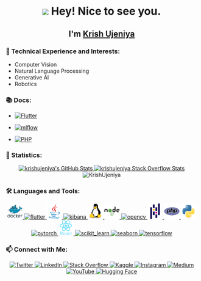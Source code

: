 

<h1 align="center"><img src="https://emojis.slackmojis.com/emojis/images/1531849430/4246/blob-sunglasses.gif?1531849430" width="30"/> Hey! Nice to see you.</h1>
 <h2 align="center">
        I'm 
        <a href="https://bit.ly/KrishUjeniya" >
          Krish Ujeniya
  </a>
   
   </h2>
<h3 align="left">🚀 Technical Experience and Interests:</h3>

- Computer Vision
- Natural Language Processing
- Generative AI
- Robotics

<h3 align="left">📚 Docs:</h3>

- [![Flutter](https://img.shields.io/badge/Flutter-02569B?style=for-the-badge&logo=flutter&logoColor=white)](https://github.com/krishujeniya/krishujeniya/blob/main/Docs/FlutterLinuxSetup.md)

- [![mlflow](https://img.shields.io/badge/MLOPS-%23d9ead3.svg?style=for-the-badge&logo=numpy&logoColor=blue)](https://github.com/krishujeniya/krishujeniya/blob/main/Docs/SetupMLOps.md)

- [![PHP](https://img.shields.io/badge/php-%23777BB4.svg?style=for-the-badge&logo=php&logoColor=white)](https://github.com/krishujeniya/krishujeniya/blob/main/Docs/SetupPHP.md)
<h3 align="left"> 🌟 Statistics:</h3>

<p align="center">
  <a href="https://stats.quine.sh/krishujeniya/github?theme=dark">
    <img src="https://stats.quine.sh/krishujeniya/github?theme=dark" alt="krishujeniya's GitHub Stats"/>
  </a>
  <a href="https://stats.quine.sh/krishujeniya/stack-overflow?theme=dark">
    <img src="https://stats.quine.sh/krishujeniya/stack-overflow?theme=dark" alt="krishujeniya Stack Overflow Stats"/>
  </a>
 
 <img src="https://komarev.com/ghpvc/?username=krishujeniya&abbreviated=true" alt="KrishUjeniya" />

</p>

<h3 align="left">🛠️ Languages and Tools:</h3>
<p align="center"> <a href="https://www.docker.com/" target="_blank" rel="noreferrer"> <img src="https://raw.githubusercontent.com/devicons/devicon/master/icons/docker/docker-original-wordmark.svg" alt="docker" width="40" height="40"/> </a> <a href="https://flutter.dev" target="_blank" rel="noreferrer"> <img src="https://www.vectorlogo.zone/logos/flutterio/flutterio-icon.svg" alt="flutter" width="40" height="40"/> </a> <a href="https://www.java.com" target="_blank" rel="noreferrer"> <img src="https://raw.githubusercontent.com/devicons/devicon/master/icons/java/java-original.svg" alt="java" width="40" height="40"/> </a> <a href="https://www.elastic.co/kibana" target="_blank" rel="noreferrer"> <img src="https://www.vectorlogo.zone/logos/elasticco_kibana/elasticco_kibana-icon.svg" alt="kibana" width="40" height="40"/> </a> <a href="https://www.linux.org/" target="_blank" rel="noreferrer"> <img src="https://raw.githubusercontent.com/devicons/devicon/master/icons/linux/linux-original.svg" alt="linux" width="40" height="40"/> </a> <a href="https://nodejs.org" target="_blank" rel="noreferrer"> <img src="https://raw.githubusercontent.com/devicons/devicon/master/icons/nodejs/nodejs-original-wordmark.svg" alt="nodejs" width="40" height="40"/> </a> <a href="https://opencv.org/" target="_blank" rel="noreferrer"> <img src="https://www.vectorlogo.zone/logos/opencv/opencv-icon.svg" alt="opencv" width="40" height="40"/> </a> <a href="https://pandas.pydata.org/" target="_blank" rel="noreferrer"> <img src="https://raw.githubusercontent.com/devicons/devicon/2ae2a900d2f041da66e950e4d48052658d850630/icons/pandas/pandas-original.svg" alt="pandas" width="40" height="40"/> </a> <a href="https://www.php.net" target="_blank" rel="noreferrer"> <img src="https://raw.githubusercontent.com/devicons/devicon/master/icons/php/php-original.svg" alt="php" width="40" height="40"/> </a> <a href="https://www.python.org" target="_blank" rel="noreferrer"> <img src="https://raw.githubusercontent.com/devicons/devicon/master/icons/python/python-original.svg" alt="python" width="40" height="40"/> </a> <a href="https://pytorch.org/" target="_blank" rel="noreferrer"> <img src="https://www.vectorlogo.zone/logos/pytorch/pytorch-icon.svg" alt="pytorch" width="40" height="40"/> </a> <a href="https://reactjs.org/" target="_blank" rel="noreferrer"> <img src="https://raw.githubusercontent.com/devicons/devicon/master/icons/react/react-original-wordmark.svg" alt="react" width="40" height="40"/> </a> <a href="https://scikit-learn.org/" target="_blank" rel="noreferrer"> <img src="https://upload.wikimedia.org/wikipedia/commons/0/05/Scikit_learn_logo_small.svg" alt="scikit_learn" width="40" height="40"/> </a> <a href="https://seaborn.pydata.org/" target="_blank" rel="noreferrer"> <img src="https://seaborn.pydata.org/_images/logo-mark-lightbg.svg" alt="seaborn" width="40" height="40"/> </a> <a href="https://www.tensorflow.org" target="_blank" rel="noreferrer"> <img src="https://www.vectorlogo.zone/logos/tensorflow/tensorflow-icon.svg" alt="tensorflow" width="40" height="40"/> </a> </p>

<h3 align="left">📫 Connect with Me:</h3>

<p align="center">
  <a href="https://twitter.com/krishujeniya" target="_blank">
    <img src="https://img.icons8.com/?size=512&id=phOKFKYpe00C&format=png&color=FCC419" alt="Twitter" height="40" width="40" />
  </a>
  <a href="https://linkedin.com/in/krishujeniya" target="_blank">
    <img src="https://img.icons8.com/?size=512&id=8808&format=png&color=FCC419" alt="LinkedIn" height="40" width="40" />
  </a>
  <a href="https://stackoverflow.com/users/krishujeniya" target="_blank">
    <img src="https://img.icons8.com/?size=512&id=38517&format=png&color=FCC419" alt="Stack Overflow" height="40" width="40" />
  </a>
  <a href="https://kaggle.com/krishujeniya" target="_blank">
    <img src="https://img.icons8.com/?size=512&id=1iP83OYM1FL-&format=png&color=FCC419" alt="Kaggle" height="40" width="40" />
  </a>
  <a href="https://instagram.com/krishujeniya" target="_blank">
    <img src="https://img.icons8.com/?size=512&id=32309&format=png&color=FCC419" alt="Instagram" height="40" width="40" />
  </a>
  <a href="https://medium.com/@krishujeniya" target="_blank">
    <img src="https://img.icons8.com/?size=512&id=kXpTR7n8QCEP&format=png&color=FCC419" alt="Medium" height="40" width="40" />
  </a>
  <a href="https://www.youtube.com/c/@AIDRAGO." target="_blank">
    <img src="https://img.icons8.com/?size=512&id=37326&format=png&color=FCC419" alt="YouTube" height="40" width="40" />
  </a>
   <a href="https://huggingface.co/krishujeniya" target="_blank">
    <img src="https://img.icons8.com/?size=512&id=2daS1gO4xkKS&format=png&color=FCC419" alt="Hugging Face" height="40" width="40" />
  </a>
</p>
